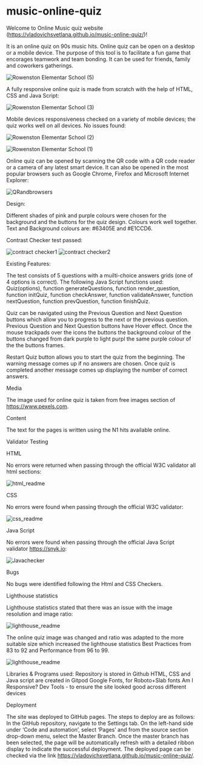 # music-online-quiz

Welcome to Online Music quiz website  (https://vladovichsvetlana.github.io/music-online-quiz/)!

It is an online quiz on 90s music hits. Online quiz can be open on a desktop or a mobile device. The purpose of this tool is to facilitate a fun game that encorages teamwork and team bonding. It can be used for friends, family and coworkers gatherings.

![Rowenston Elementar School (5)](https://user-images.githubusercontent.com/107796276/198902094-de1ab6dd-77e1-4b2e-beb7-d4a7a1cd5642.jpg)

A fully responsive online quiz is made from scratch with the help of HTML, CSS and Java Script:

![Rowenston Elementar School (3)](https://user-images.githubusercontent.com/107796276/198901877-39a91b47-05eb-4418-b976-091141bb669d.jpg)


Mobile devices responsiveness checked on a variety of mobile devices; the quiz works well on all devices. No issues found:

![Rowenston Elementar School (2)](https://user-images.githubusercontent.com/107796276/198901794-08407e91-4d8b-4e51-ad60-e4311af68b10.jpg)

![Rowenston Elementar School (1)](https://user-images.githubusercontent.com/107796276/198901796-6a9a6ff8-403c-45cb-8a17-495347256f95.jpg)


Online quiz can be opened by scanning the QR code with a QR code reader or a camera of any latest smart device. It can also be opened in the most popular browsers such as Google Chrome, Firefox and Microsoft Internet Explorer:

![QRandbrowsers](https://user-images.githubusercontent.com/107796276/192121852-1fd7ad6c-2d5d-4c9a-b8b3-3238fd86f188.jpg)


Design:

Different shades of pink and purple colours were chosen for the background and the buttons for the quiz design. Colours work well together. Text and Background colours are: #63405E and #E1CCD6.

Contrast Checker test passed:

![contract checker1](https://user-images.githubusercontent.com/107796276/198850164-9f6a5973-e7b6-4c1c-aa25-169df67a1d29.jpg)
![contract checker2](https://user-images.githubusercontent.com/107796276/198850166-dee09f79-5f6c-45d5-b894-ad915686e4c8.jpg)
 
Existing Features:

The test consists of 5 questions with a muilti-choice answers grids (one of 4 options is correct). The following Java Script functions used: Quiz(options), function generateQuestions, function render_question, function initQuiz, function checkAnswer, function validateAnswer, function nextQuestion, function prevQuestion, function finishQuiz.
 
Quiz can be navigated using the Previous Question and Next Question buttons which allow you to progress to the next or the previous question. Previous Question and Next Question buttons have Hover effect. Once the mouse trackpads over the icons the buttons the background colour of the buttons changed from dark purple to light purpl the same purple colour of the the buttons frames. 

Restart Quiz button allows you to start the quiz from the beginning. The warning message comes up if no answers are chosen. Once quiz is completed another message comes up displaying the number of correct answers. 

Media

The image used for online quiz is taken from free images section of https://www.pexels.com.

Content

The text for the pages is written using the N1 hits available online. 

Validator Testing

HTML

No errors were returned when passing through the official W3C validator all html sections:

![html_readme](https://user-images.githubusercontent.com/107796276/192120726-39f2349e-a42a-4f7f-829b-082b1f44d0a4.jpg)

CSS

No errors were found when passing through the official W3C validator:

![css_readme](https://user-images.githubusercontent.com/107796276/192120725-a407dfdc-2ca1-4000-869b-10f745bb7a7f.jpg)

Java Script

No errors were found when passing through the official Java Script validator https://snyk.io:

![Javachecker](https://user-images.githubusercontent.com/107796276/192122467-a2cc741b-33db-4f28-b20b-1ad754453eaf.jpg)

Bugs

No bugs were identified following the Html and CSS Checkers.


Lighthouse statistics

Lighthouse statistics stated that there was an issue with the image resolution and image ratio:

![lighthouse_readme](https://user-images.githubusercontent.com/107796276/192120727-24241cf5-062d-45ff-becb-c8ab64e04bc5.jpg)

The online quiz image was changed and ratio was adapted to the more suitable size which increased the lighthouse statistics Best Practices from 83 to 92 and Performance from 96 to 99.

![lighthouse_readme](https://user-images.githubusercontent.com/107796276/192120721-05c0ea34-35c5-4f90-9953-8708ed21fbc3.jpg)

Libraries & Programs used:
Repository is stored in Github
HTML, CSS and Java script are created in Gitpod
Google Fonts, for Roboto+Slab fonts
Am I Responsive?
Dev Tools - to ensure the site looked good across different devices

Deployment

The site was deployed to GitHub pages. The steps to deploy are as follows: 
In the GitHub repository, navigate to the Settings tab. On the left-hand side under ‘Code and automation’, select ‘Pages’ and from the source section drop-down menu, select the Master Branch. Once the master branch has been selected, the page will be automatically refresh with a detailed ribbon display to indicate the successful deployment. The deployed page can be checked via the link https://vladovichsvetlana.github.io/music-online-quiz/.

